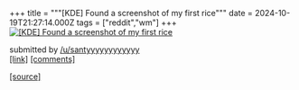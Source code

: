 +++
title = """[KDE] Found a screenshot of my first rice"""
date = 2024-10-19T21:27:14.000Z
tags = ["reddit","wm"]
+++
[![[KDE] Found a screenshot of my first rice](https://preview.redd.it/hb55shei6svd1.jpeg?width=640&crop=smart&auto=webp&s=62e6c6c0b8602864304d5249e33d979808dd6d2d "[KDE] Found a screenshot of my first rice")](https://www.reddit.com/r/unixporn/comments/1g7j4wb/kde_found_a_screenshot_of_my_first_rice/)

submitted by [/u/santyyyyyyyyyyyy](https://www.reddit.com/user/santyyyyyyyyyyyy)  
[\[link\]](https://i.redd.it/hb55shei6svd1.jpeg) [\[comments\]](https://www.reddit.com/r/unixporn/comments/1g7j4wb/kde_found_a_screenshot_of_my_first_rice/)

[[source]](https://www.reddit.com/r/unixporn/comments/1g7j4wb/kde_found_a_screenshot_of_my_first_rice/)
